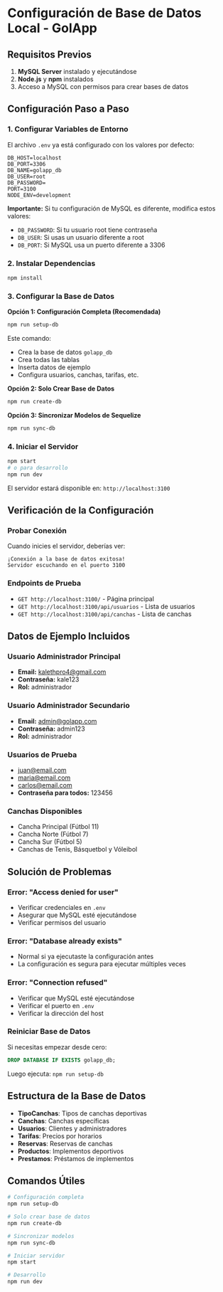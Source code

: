 # Configuración de Base de Datos Local - GolApp

## Requisitos Previos

1. **MySQL Server** instalado y ejecutándose
2. **Node.js** y **npm** instalados
3. Acceso a MySQL con permisos para crear bases de datos

## Configuración Paso a Paso

### 1. Configurar Variables de Entorno

El archivo `.env` ya está configurado con los valores por defecto:

```env
DB_HOST=localhost
DB_PORT=3306
DB_NAME=golapp_db
DB_USER=root
DB_PASSWORD=
PORT=3100
NODE_ENV=development
```

**Importante:** Si tu configuración de MySQL es diferente, modifica estos valores:
- `DB_PASSWORD`: Si tu usuario root tiene contraseña
- `DB_USER`: Si usas un usuario diferente a root
- `DB_PORT`: Si MySQL usa un puerto diferente a 3306

### 2. Instalar Dependencias

```bash
npm install
```

### 3. Configurar la Base de Datos

**Opción 1: Configuración Completa (Recomendada)**
```bash
npm run setup-db
```
Este comando:
- Crea la base de datos `golapp_db`
- Crea todas las tablas
- Inserta datos de ejemplo
- Configura usuarios, canchas, tarifas, etc.

**Opción 2: Solo Crear Base de Datos**
```bash
npm run create-db
```

**Opción 3: Sincronizar Modelos de Sequelize**
```bash
npm run sync-db
```

### 4. Iniciar el Servidor

```bash
npm start
# o para desarrollo
npm run dev
```

El servidor estará disponible en: `http://localhost:3100`

## Verificación de la Configuración

### Probar Conexión
Cuando inicies el servidor, deberías ver:
```
¡Conexión a la base de datos exitosa!
Servidor escuchando en el puerto 3100
```

### Endpoints de Prueba
- `GET http://localhost:3100/` - Página principal
- `GET http://localhost:3100/api/usuarios` - Lista de usuarios
- `GET http://localhost:3100/api/canchas` - Lista de canchas

## Datos de Ejemplo Incluidos

### Usuario Administrador Principal
- **Email:** kalethpro4@gmail.com
- **Contraseña:** kale123
- **Rol:** administrador

### Usuario Administrador Secundario
- **Email:** admin@golapp.com
- **Contraseña:** admin123
- **Rol:** administrador

### Usuarios de Prueba
- juan@email.com
- maria@email.com  
- carlos@email.com
- **Contraseña para todos:** 123456

### Canchas Disponibles
- Cancha Principal (Fútbol 11)
- Cancha Norte (Fútbol 7)
- Cancha Sur (Fútbol 5)
- Canchas de Tenis, Básquetbol y Vóleibol

## Solución de Problemas

### Error: "Access denied for user"
- Verificar credenciales en `.env`
- Asegurar que MySQL esté ejecutándose
- Verificar permisos del usuario

### Error: "Database already exists"
- Normal si ya ejecutaste la configuración antes
- La configuración es segura para ejecutar múltiples veces

### Error: "Connection refused"
- Verificar que MySQL esté ejecutándose
- Verificar el puerto en `.env`
- Verificar la dirección del host

### Reiniciar Base de Datos
Si necesitas empezar desde cero:
```sql
DROP DATABASE IF EXISTS golapp_db;
```
Luego ejecuta: `npm run setup-db`

## Estructura de la Base de Datos

- **TipoCanchas**: Tipos de canchas deportivas
- **Canchas**: Canchas específicas
- **Usuarios**: Clientes y administradores
- **Tarifas**: Precios por horarios
- **Reservas**: Reservas de canchas
- **Productos**: Implementos deportivos
- **Prestamos**: Préstamos de implementos

## Comandos Útiles

```bash
# Configuración completa
npm run setup-db

# Solo crear base de datos
npm run create-db

# Sincronizar modelos
npm run sync-db

# Iniciar servidor
npm start

# Desarrollo
npm run dev
```